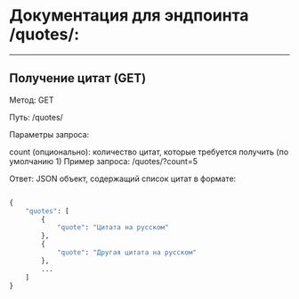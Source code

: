 # Документация для эндпоинта /quotes/:
____

## Получение цитат (GET)
Метод: GET



Путь: /quotes/

Параметры запроса:

count (опционально): количество цитат, которые требуется получить (по умолчанию 1)
Пример запроса: /quotes/?count=5

Ответ: JSON объект, содержащий список цитат в формате:
```python

{
    "quotes": [
        {
            "quote": "Цитата на русском"
        },
        {
            "quote": "Другая цитата на русском"
        },
        ...
    ]
}
```
